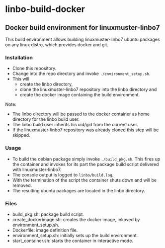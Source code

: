 # linbo-build-docker

## Docker build environment for linuxmuster-linbo7

This build environment allows building linuxmuster-linbo7 ubuntu packages on any linux distro, which provides docker and git.

### Installation
- Clone this repository.
- Change into the repo directory and invoke `./environment_setup.sh`.
- This will
  - create the linbo directory,
  - clone the linuxmuster-linbo7 repository into the linbo directory and
  - create the docker image containing the build environment.  

Note:
- The linbo directory will be passed to the docker container as home directory for the linbo build user.
- The linbo build user inherits his uid/gid from the current user.
- If the linuxmuster-linbo7 repository was already cloned this step will be skipped.

### Usage
- To build the debian package simply invoke `./build_pkg.sh`. This fires up the container and invokes for its part the package build script delivered with linuxmuster-linbo7.
- The console output is logged to `linbo/build.log`.
- With the termination of the script the container shuts down and will be removed.
- The resulting ubuntu packages are located in the linbo directory.

### Files
- build_pkg.sh: package build script.
- create_dockerimage.sh: creates the docker image, inkoved by environment_setup.sh.
- Dockerfile: image definition file.
- environment_setup.sh: initially sets up the build environment.
- start_container.sh: starts the container in interactive mode.

